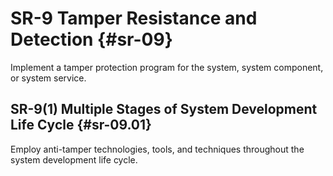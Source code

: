 # SR-9 Tamper Resistance and Detection {#sr-09}

Implement a tamper protection program for the system, system component, or system service.

## SR-9(1) Multiple Stages of System Development Life Cycle {#sr-09.01}

Employ anti-tamper technologies, tools, and techniques throughout the system development life cycle.

